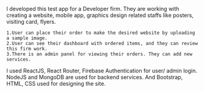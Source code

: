 I developed this test app for a Developer firm. They are working with creating a website, mobile app, graphics design related staffs like posters, visiting card, flyers. 

    1.User can place their order to make the desired website by uploading a sample image. 
    2.User can see their dashboard with ordered items, and they can review this firm work. 
    3.There is an admin panel for viewing their orders. They can add new services.

I used ReactJS, React Router, Firebase Authentication for user/ admin login. NodeJS and MongoDB are used for backend services. And Bootstrap, HTML, CSS used for designing the site. 